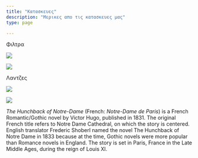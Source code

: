 ```yaml
---
title: "Κατασκευες"
description: "Μερικες απο τις κατασκευες μας"
type: page

---
```

Φιλτρα

![](/images/Filtra2.jpg)

![](/images/Filtra1.jpg)

Λαντζες

![](/images/AnoxeidotiLantzaMe3Gournes.JPG)

![](/images/AnoxeidotiLantzaMe2Gournes.jpg)

_The Hunchback of Notre-Dame_ (French: _Notre-Dame de Paris_) is a French Romantic/Gothic novel by Victor Hugo, published in 1831. The original French title refers to Notre Dame Cathedral, on which the story is centered. English translator Frederic Shoberl named the novel The Hunchback of Notre Dame in 1833 because at the time, Gothic novels were more popular than Romance novels in England. The story is set in Paris, France in the Late Middle Ages, during the reign of Louis XI.